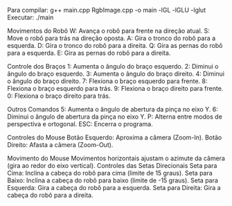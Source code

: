 Para compilar: g++ main.cpp RgbImage.cpp -o main -lGL -lGLU -lglut
Executar: ./main

Movimentos do Robô
W: Avança o robô para frente na direção atual.
S: Move o robô para trás na direção oposta.
A: Gira o tronco do robô para a esquerda.
D: Gira o tronco do robô para a direita.
Q: Gira as pernas do robô para a esquerda.
E: Gira as pernas do robô para a direita.

Controle dos Braços
1: Aumenta o ângulo do braço esquerdo.
2: Diminui o ângulo do braço esquerdo.
3: Aumenta o ângulo do braço direito.
4: Diminui o ângulo do braço direito.
7: Flexiona o braço esquerdo para frente.
8: Flexiona o braço esquerdo para trás.
9: Flexiona o braço direito para frente.
0: Flexiona o braço direito para trás.

Outros Comandos
5: Aumenta o ângulo de abertura da pinça no eixo Y.
6: Diminui o ângulo de abertura da pinça no eixo Y.
P: Alterna entre modos de perspectiva e ortogonal.
ESC: Encerra o programa.

Controles do Mouse
Botão Esquerdo: Aproxima a câmera (Zoom-In).
Botão Direito: Afasta a câmera (Zoom-Out).

Movimento do Mouse
Movimentos horizontais ajustam o azimute da câmera (gira ao redor do eixo vertical).
Controles das Setas Direcionais
Seta para Cima: Inclina a cabeça do robô para cima (limite de 15 graus).
Seta para Baixo: Inclina a cabeça do robô para baixo (limite de -15 graus).
Seta para Esquerda: Gira a cabeça do robô para a esquerda.
Seta para Direita: Gira a cabeça do robô para a direita.
